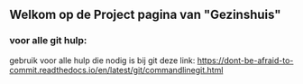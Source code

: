 ## Welkom op de Project pagina van "Gezinshuis"




### voor alle git hulp:
gebruik voor alle hulp die nodig is bij git deze link:
https://dont-be-afraid-to-commit.readthedocs.io/en/latest/git/commandlinegit.html
